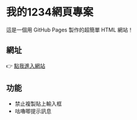 # 我的1234網頁專案

這是一個用 GitHub Pages 製作的超簡單 HTML 網站！

## 網址
👉 [點我進入網站](https://60913panda.github.io/1234/)

## 功能
- 禁止複製貼上輸入框
- 咕嚕唧提示訊息

